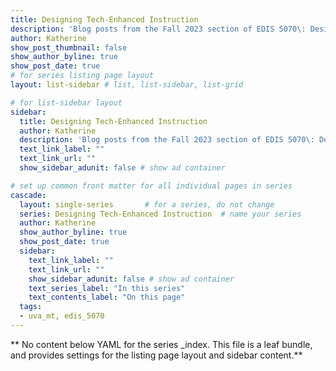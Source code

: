 ```yaml
---
title: Designing Tech-Enhanced Instruction
description: 'Blog posts from the Fall 2023 section of EDIS 5070\: Designing Tech-Enhanced Instruction.'
author: Katherine
show_post_thumbnail: false
show_author_byline: true
show_post_date: true
# for series listing page layout
layout: list-sidebar # list, list-sidebar, list-grid

# for list-sidebar layout
sidebar: 
  title: Designing Tech-Enhanced Instruction
  author: Katherine
  description: 'Blog posts from the Fall 2023 section of EDIS 5070\: Designing Tech-Enhanced Instruction.'
  text_link_label: ""
  text_link_url: ""
  show_sidebar_adunit: false # show ad container

# set up common front matter for all individual pages in series
cascade:
  layout: single-series       # for a series, do not change
  series: Designing Tech-Enhanced Instruction  # name your series
  author: Katherine
  show_author_byline: true
  show_post_date: true
  sidebar:
    text_link_label: ""
    text_link_url: ""
    show_sidebar_adunit: false # show ad container
    text_series_label: "In this series" 
    text_contents_label: "On this page" 
  tags:
  - uva_mt, edis_5070
---
```


** No content below YAML for the series _index. This file is a leaf bundle, and provides settings for the listing page layout and sidebar content.**